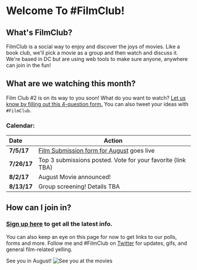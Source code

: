 # Welcome To \#FilmClub!

## What's FilmClub? 

FilmClub is a social way to enjoy and discover the joys of movies. Like a book club, we'll pick a movie as a group and then watch and discuss it. We're based in DC but are using web tools to make sure anyone, anywhere can join in the fun! 



## What are we watching this month?

Film Club \#2 is on its way to you soon! What do you want to watch? [Let us know by filling out this 4-question form.](https://lizzie76.typeform.com/to/DusNMF) You can also tweet your ideas with `#FilmClub`. 


### Calendar:

| Date       | Action |
|:-----------|--------|
|**7/5/17** | [Film Submission form for August](https://lizzie76.typeform.com/to/DusNMF) goes live |
|**7/26/17** | Top 3 submissions posted. Vote for your favorite (link TBA) |
|**8/2/17** | August Movie announced! |
|**8/13/17** | Group screening! Details TBA |



## How can I join in?

### **[Sign up here](http://tinyletter.com/lizzie_ellis) to get all the latest info.** 

You can also keep an eye on this page for now to get links to our polls, forms and more. Follow me and #FilmClub on [Twitter](https://twitter.com/lizmeister321/) for updates, gifs, and general film-related yelling.


See you in August!
![See you at the movies](https://marxwellhousecoffee.files.wordpress.com/2014/09/theater.gif)



